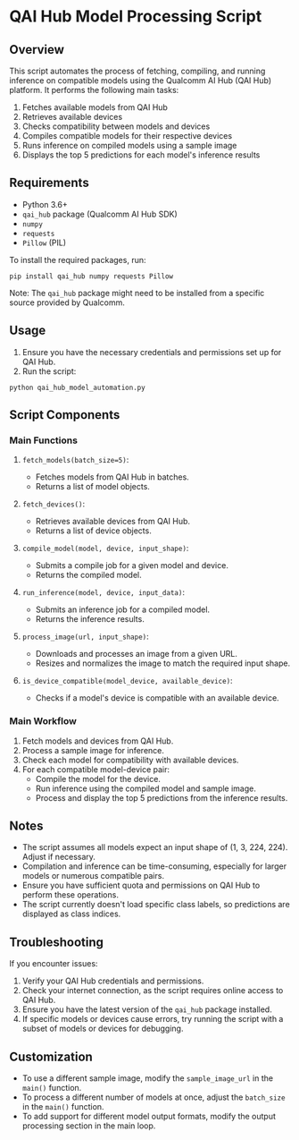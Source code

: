 # QAI Hub Model Processing Script

## Overview

This script automates the process of fetching, compiling, and running inference on compatible models using the Qualcomm AI Hub (QAI Hub) platform. It performs the following main tasks:

1. Fetches available models from QAI Hub
2. Retrieves available devices
3. Checks compatibility between models and devices
4. Compiles compatible models for their respective devices
5. Runs inference on compiled models using a sample image
6. Displays the top 5 predictions for each model's inference results

## Requirements

- Python 3.6+
- `qai_hub` package (Qualcomm AI Hub SDK)
- `numpy`
- `requests`
- `Pillow` (PIL)

To install the required packages, run:

```
pip install qai_hub numpy requests Pillow
```

Note: The `qai_hub` package might need to be installed from a specific source provided by Qualcomm.

## Usage

1. Ensure you have the necessary credentials and permissions set up for QAI Hub.
2. Run the script:

```
python qai_hub_model_automation.py
```

## Script Components

### Main Functions

1. `fetch_models(batch_size=5)`: 
   - Fetches models from QAI Hub in batches.
   - Returns a list of model objects.

2. `fetch_devices()`: 
   - Retrieves available devices from QAI Hub.
   - Returns a list of device objects.

3. `compile_model(model, device, input_shape)`: 
   - Submits a compile job for a given model and device.
   - Returns the compiled model.

4. `run_inference(model, device, input_data)`: 
   - Submits an inference job for a compiled model.
   - Returns the inference results.

5. `process_image(url, input_shape)`: 
   - Downloads and processes an image from a given URL.
   - Resizes and normalizes the image to match the required input shape.

6. `is_device_compatible(model_device, available_device)`: 
   - Checks if a model's device is compatible with an available device.

### Main Workflow

1. Fetch models and devices from QAI Hub.
2. Process a sample image for inference.
3. Check each model for compatibility with available devices.
4. For each compatible model-device pair:
   - Compile the model for the device.
   - Run inference using the compiled model and sample image.
   - Process and display the top 5 predictions from the inference results.

## Notes

- The script assumes all models expect an input shape of (1, 3, 224, 224). Adjust if necessary.
- Compilation and inference can be time-consuming, especially for larger models or numerous compatible pairs.
- Ensure you have sufficient quota and permissions on QAI Hub to perform these operations.
- The script currently doesn't load specific class labels, so predictions are displayed as class indices.

## Troubleshooting

If you encounter issues:

1. Verify your QAI Hub credentials and permissions.
2. Check your internet connection, as the script requires online access to QAI Hub.
3. Ensure you have the latest version of the `qai_hub` package installed.
4. If specific models or devices cause errors, try running the script with a subset of models or devices for debugging.

## Customization

- To use a different sample image, modify the `sample_image_url` in the `main()` function.
- To process a different number of models at once, adjust the `batch_size` in the `main()` function.
- To add support for different model output formats, modify the output processing section in the main loop.

